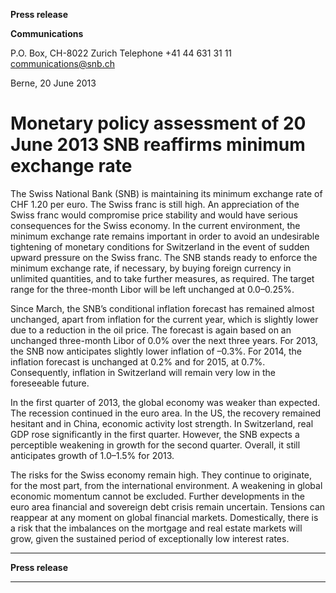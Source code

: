 **Press release**

**Communications**

P.O. Box, CH-8022 Zurich
Telephone +41 44 631 31 11
[communications@snb.ch](mailto:communications@snb.ch)

Berne, 20 June 2013

# Monetary policy assessment of 20 June 2013 SNB reaffirms minimum exchange rate

The Swiss National Bank (SNB) is maintaining its minimum exchange rate of CHF 1.20 per
euro. The Swiss franc is still high. An appreciation of the Swiss franc would compromise
price stability and would have serious consequences for the Swiss economy. In the current
environment, the minimum exchange rate remains important in order to avoid an undesirable
tightening of monetary conditions for Switzerland in the event of sudden upward pressure on
the Swiss franc. The SNB stands ready to enforce the minimum exchange rate, if necessary,
by buying foreign currency in unlimited quantities, and to take further measures, as required.
The target range for the three-month Libor will be left unchanged at 0.0–0.25%.

Since March, the SNB’s conditional inflation forecast has remained almost unchanged, apart
from inflation for the current year, which is slightly lower due to a reduction in the oil price.
The forecast is again based on an unchanged three-month Libor of 0.0% over the next three
years. For 2013, the SNB now anticipates slightly lower inflation of –0.3%. For 2014, the
inflation forecast is unchanged at 0.2% and for 2015, at 0.7%. Consequently, inflation in
Switzerland will remain very low in the foreseeable future.

In the first quarter of 2013, the global economy was weaker than expected. The recession
continued in the euro area. In the US, the recovery remained hesitant and in China, economic
activity lost strength. In Switzerland, real GDP rose significantly in the first quarter.
However, the SNB expects a perceptible weakening in growth for the second quarter. Overall,
it still anticipates growth of 1.0–1.5% for 2013.

The risks for the Swiss economy remain high. They continue to originate, for the most part,
from the international environment. A weakening in global economic momentum cannot be
excluded. Further developments in the euro area financial and sovereign debt crisis remain
uncertain. Tensions can reappear at any moment on global financial markets. Domestically,
there is a risk that the imbalances on the mortgage and real estate markets will grow, given the
sustained period of exceptionally low interest rates.


-----

**Press release**


-----

